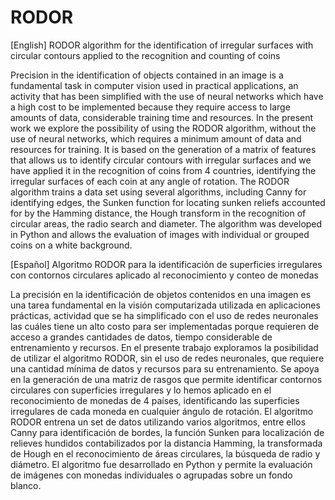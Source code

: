 # RODOR
[English]
RODOR algorithm for the identification of irregular surfaces with circular contours applied to the recognition and counting of coins

Precision in the identification of objects contained in an image is a fundamental task in computer vision used in practical applications, an activity that has been simplified with the use of neural networks which have a high cost to be implemented because they require access to large amounts of data, considerable training time and resources.
In the present work we explore the possibility of using the RODOR algorithm, without the use of neural networks, which requires a minimum amount of data and resources for training. It is based on the generation of a matrix of features that allows us to identify circular contours with irregular surfaces and we have applied it in the recognition of coins from 4 countries, identifying the irregular surfaces of each coin at any angle of rotation.
The RODOR algorithm trains a data set using several algorithms, including Canny for identifying edges, the Sunken function for locating sunken reliefs accounted for by the Hamming distance, the Hough transform in the recognition of circular areas, the radio search and diameter. The algorithm was developed in Python and allows the evaluation of images with individual or grouped coins on a white background.

[Español]
Algoritmo RODOR para la identificación de superficies irregulares con contornos circulares aplicado al reconocimiento y conteo de monedas

La precisión en la identificación de objetos contenidos en una imagen es una tarea fundamental en la visión computarizada utilizada  en aplicaciones prácticas, actividad que se ha simplificado con el uso de redes neuronales las cuáles tiene un alto costo para ser implementadas porque requieren de acceso a grandes cantidades de datos, tiempo considerable de entrenamiento y recursos.
En el presente trabajo exploramos la posibilidad de utilizar el algoritmo RODOR, sin el uso de redes neuronales, que requiere una cantidad mínima de datos y recursos para su entrenamiento. Se apoya en la generación de una matriz de rasgos que permite identificar contornos circulares con superficies irregulares y lo hemos aplicado en el reconocimiento de monedas de 4 países, identificando las superficies irregulares de cada moneda en cualquier ángulo de rotación.
El algoritmo RODOR entrena un set de datos utilizando varios algoritmos, entre ellos Canny para identificación de bordes, la función Sunken para localización de relieves hundidos contabilizados por la distancia Hamming, la transformada de Hough en el reconocimiento de áreas circulares, la búsqueda de radio y diámetro. El algoritmo fue desarrollado en Python y permite la evaluación de imágenes con monedas individuales o agrupadas sobre un fondo blanco.
